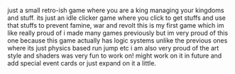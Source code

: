 just a small retro-ish game where you are a king managing your kingdoms and stuff.
its just an idle clicker game where you click to get stuffs and use that stuffs to prevent famine, war and revolt
this is my first game which im like really proud of i made many games previously but im very proud of this one because this game actually has logic systems unlike the previous ones where its just physics based run jump etc
i am also very proud of the art style and shaders
was very fun to work on!
might work on it in future and add special event cards or just expand on it a little.
